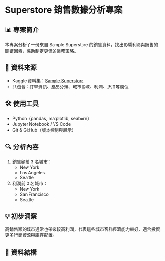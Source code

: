 # Superstore 銷售數據分析專案

## 📊 專案簡介
本專案分析了一份來自 Sample Superstore 的銷售資料，找出影響利潤與銷售的關鍵因素，協助制定更佳的業務策略。

## 🧾 資料來源
- Kaggle 資料集：[Sample Superstore](https://www.kaggle.com/datasets)
- 共包含：訂單資訊、產品分類、城市區域、利潤、折扣等欄位

## 🛠 使用工具
- Python（pandas, matplotlib, seaborn）
- Jupyter Notebook / VS Code
- Git & GitHub（版本控制與展示）

## 🔍 分析內容
1. 銷售額前 3 名城市：
   - New York
   - Los Angeles
   - Seattle
2. 利潤前 3 名城市：
   - New York
   - San Francisco
   - Seattle

## 💡 初步洞察
高銷售額的城市通常也帶來較高利潤，代表這些城市客群經濟能力較好，適合投資更多行銷資源與庫存配置。

## 📁 資料結構
